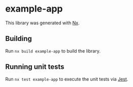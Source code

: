 # example-app

This library was generated with [Nx](https://nx.dev).

## Building

Run `nx build example-app` to build the library.

## Running unit tests

Run `nx test example-app` to execute the unit tests via [Jest](https://jestjs.io).
